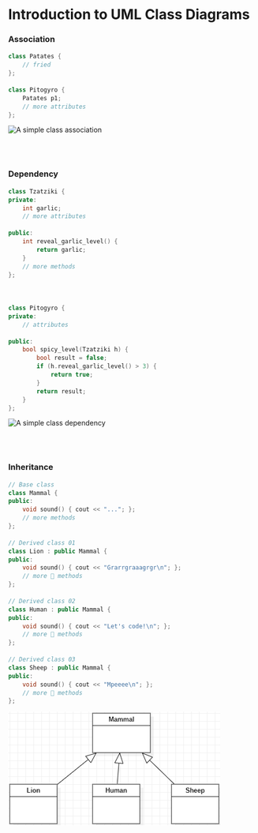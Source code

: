 # Introduction to UML Class Diagrams
### Association

```cpp
class Patates {
	// fried
};

class Pitogyro {
	Patates p1;
	// more attributes
};

```
![A simple class association](./assets/association01.png)


<br>
<br>

### Dependency

```cpp
class Tzatziki {
private:	
	int garlic;
	// more attributes

public:
	int reveal_garlic_level() {
		return garlic;
	}
	// more methods
};



class Pitogyro {
private:
	// attributes

public:
	bool spicy_level(Tzatziki h) {
		bool result = false;
		if (h.reveal_garlic_level() > 3) {
			return true;
		}
		return result;
	}
};
```

![A simple class dependency](./assets/dependency01.png)


<br>
<br>

### Inheritance

```cpp
// Base class
class Mammal {
public:
    void sound() { cout << "..."; };
    // more methods
};

// Derived class 01
class Lion : public Mammal {
public:
    void sound() { cout << "Grarrgraaagrgr\n"; };
    // more 🦁 methods
};

// Derived class 02
class Human : public Mammal {
public:
    void sound() { cout << "Let's code!\n"; };
    // more 👦 methods
};

// Derived class 03
class Sheep : public Mammal {
public:
    void sound() { cout << "Mpeeee\n"; };
    // more 🐑 methods
};

```
![A simple class association](./assets/inheritance02.png)
